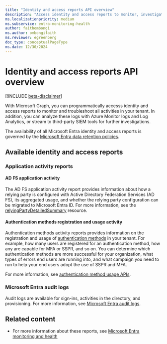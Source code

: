 ```yaml
---
title: "Identity and access reports API overview"
description: "Access identity and access reports to monitor, investigate, and troubleshoot all activities in your tenant."
ms.localizationpriority: medium
ms.subservice: entra-monitoring-health
author: faithombongi
ms.author: ombongifaith
ms.reviewer: egreenberg
doc_type: conceptualPageType
ms.date: 12/30/2024
---
```


# Identity and access reports API overview

[!INCLUDE [beta-disclaimer](../../includes/beta-disclaimer.md)]

With Microsoft Graph, you can programmatically accesss identity and access reports to monitor and troubleshoot all activities in your tenant. In addition, you can analyze these logs with Azure Monitor logs and Log Analytics, or stream to third-party SIEM tools for further investigations.

The availability of all Microsoft Entra identity and access reports is governed by the [Microsoft Entra data retention policies](/entra/identity/monitoring-health/reference-reports-data-retention#how-long-does-azure-ad-store-the-data).

## Available identity and access reports

### Application activity reports

#### AD FS application activity

The AD FS application activity report provides information about how a relying party is configured with Active Directory Federation Services (AD FS), its aggregated usage, and whether the relying party configuration can be migrated to Microsoft Entra ID. For more information, see the [relyingPartyDetailedSummary](/graph/api/resources/applicationsigninsummary) resource.

#### Authentication methods registration and usage activity

Authentication methods activity reports provides information on the registration and usage of [authentication methods](../resources/authenticationmethods-overview.md) in your tenant. For example, how many users are registered for an authentication method, how any are capable for MFA or SSPR, and so on. You can determine which authentication methods are more successful for your organization, what types of errors end users are running into, and what campaign you need to run to help your end users adopt the use of SSPR and MFA.

For more information, see [authentication method usage APIs](../resources/authenticationmethods-usage-insights-overview.md).

### Microsoft Entra audit logs

Audit logs are available for sign-ins, activities in the directory, and provisioning. For more information, see [Microsoft Entra audit logs](../resources/azure-ad-auditlog-overview.md).

## Related content

- For more information about these reports, see [Microsoft Entra monitoring and health](/entra/identity/monitoring-health)
